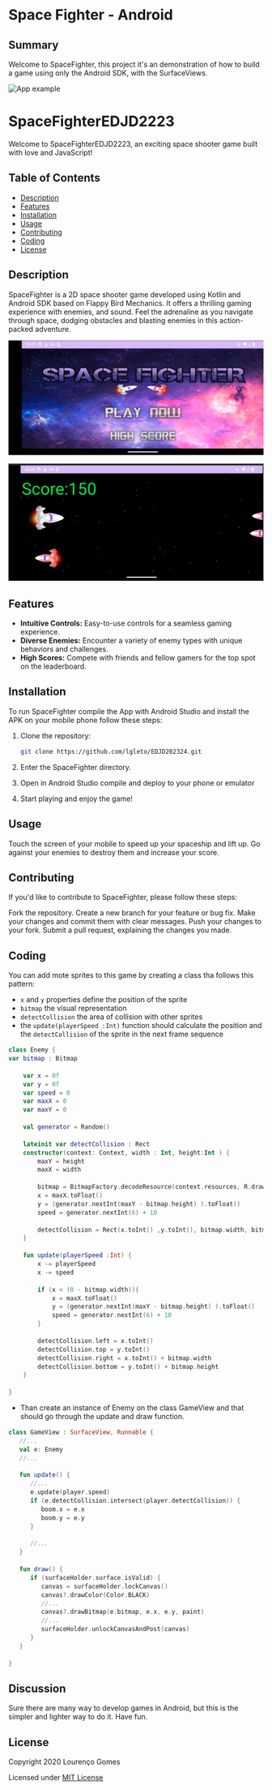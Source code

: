 Space Fighter - Android
===========================================

Summary
-------

Welcome to SpaceFighter, this project it's an demonstration of how to build a game using only the Android SDK, with the SurfaceViews.

![App example](docs/mobile-app.png "App example")

# SpaceFighterEDJD2223

Welcome to SpaceFighterEDJD2223, an exciting space shooter game built with love and JavaScript!

## Table of Contents

- [Description](#description)
- [Features](#features)
- [Installation](#installation)
- [Usage](#usage)
- [Contributing](#contributing)
- [Coding](#coding)
- [License](#license)

## Description

SpaceFighter is a 2D space shooter game developed using Kotlin and Android SDK based on Flappy Bird Mechanics. It offers a thrilling gaming experience with enemies, and sound. Feel the adrenaline as you navigate through space, dodging obstacles and blasting enemies in this action-packed adventure.

![First Screen](readme_assets/first_screen.png "First Screen")

![Game Screen](readme_assets/game_screen.png "Game Screen")

## Features

- **Intuitive Controls:** Easy-to-use controls for a seamless gaming experience.
- **Diverse Enemies:** Encounter a variety of enemy types with unique behaviors and challenges.
- **High Scores:** Compete with friends and fellow gamers for the top spot on the leaderboard.

## Installation

To run SpaceFighter compile the App with Android Studio and install the APK on your mobile phone follow these steps:

1. Clone the repository:

   ```bash
   git clone https://github.com/lgleto/EDJD202324.git
   ```
   
2. Enter the SpaceFighter directory.
3. Open in Android Studio compile and deploy to your phone or emulator
4. Start playing and enjoy the game!

## Usage

Touch the screen of your mobile to speed up your spaceship and lift up.
Go against your enemies to destroy them and increase your score.

## Contributing

If you'd like to contribute to SpaceFighter, please follow these steps:

Fork the repository.
Create a new branch for your feature or bug fix.
Make your changes and commit them with clear messages.
Push your changes to your fork.
Submit a pull request, explaining the changes you made.

## Coding

You can add mote sprites to this game by creating a class tha follows this pattern:

- `x` and `y` properties define the position of the sprite
- `bitmap` the visual representation
- `detectCollision` the area of collision with other sprites
- the `update(playerSpeed :Int)` function should calculate the position and the `detectCollision` of the sprite in the next frame sequence

```kotlin
class Enemy {
var bitmap : Bitmap

    var x = 0f
    var y = 0f
    var speed = 0
    var maxX = 0
    var maxY = 0

    val generator = Random()

    lateinit var detectCollision : Rect
    constructor(context: Context, width : Int, height:Int ) {
        maxY = height
        maxX = width

        bitmap = BitmapFactory.decodeResource(context.resources, R.drawable.enemy)
        x = maxX.toFloat()
        y = (generator.nextInt(maxY - bitmap.height) ).toFloat()
        speed = generator.nextInt(6) + 10

        detectCollision = Rect(x.toInt() ,y.toInt(), bitmap.width, bitmap.height)
    }

    fun update(playerSpeed :Int) {
        x -= playerSpeed
        x -= speed

        if (x < (0 - bitmap.width)){
            x = maxX.toFloat()
            y = (generator.nextInt(maxY - bitmap.height) ).toFloat()
            speed = generator.nextInt(6) + 10
        }

        detectCollision.left = x.toInt()
        detectCollision.top = y.toInt()
        detectCollision.right = x.toInt() + bitmap.width
        detectCollision.bottom = y.toInt() + bitmap.height
    }

}
```

- Than create an instance of Enemy on the class GameView and that should go through the update and draw function.

```kotlin
class GameView : SurfaceView, Runnable {
   //...
   val e: Enemy
   //...

   fun update() {
      //...
      e.update(player.speed)
      if (e.detectCollision.intersect(player.detectCollision)) {
         boom.x = e.x
         boom.y = e.y
      }

      //...
   }

   fun draw() {
      if (surfaceHolder.surface.isValid) {
         canvas = surfaceHolder.lockCanvas()
         canvas?.drawColor(Color.BLACK)
         //...
         canvas?.drawBitmap(e.bitmap, e.x, e.y, paint)
         //...
         surfaceHolder.unlockCanvasAndPost(canvas)
      }
   }

}
```

Discussion
----------

Sure there are many way to develop games in Android, but this is the simpler and lighter way to do it. Have fun. 

License
-------

Copyright 2020 Lourenço Gomes

Licensed under [MIT License](LICENSE)
